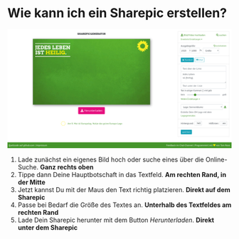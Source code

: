 # Wie kann ich ein Sharepic erstellen?

![Startansicht](img/startansicht.png)

1. Lade zunächst ein eigenes Bild hoch oder suche eines über die Online-Suche. **Ganz rechts oben**
1. Tippe dann Deine Hauptbotschaft in das Textfeld. **Am rechten Rand, in der Mitte**
1. Jetzt kannst Du mit der Maus den Text richtig platzieren. **Direkt auf dem Sharepic**
1. Passe bei Bedarf die Größe des Textes an. **Unterhalb des Textfeldes am rechten Rand**
1. Lade Dein Sharepic herunter mit dem Button *Herunterladen*. **Direkt unter dem Sharepic**

